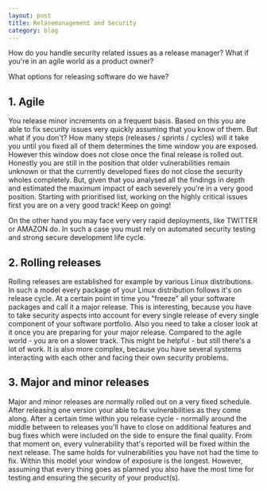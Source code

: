```yaml
---
layout: post
title: Relasemanagement and Security
category: blog
---
```


How do you handle security related issues 
as a release manager? What if you're in an 
agile world as a product owner?


What options for releasing software do we have?


## 1. Agile
You release minor increments on a frequent basis. 
Based on this you are able to fix security issues 
very quickly assuming that you know of them. But 
what if you don't? How many steps (releases / 
sprints / cycles) will it take you until you fixed 
all of them determines the time window you are 
exposed. However this window does not close once 
the final release is rolled out. Honestly you are 
still in the position that older vulnerabilities 
remain unknown or that the currently developed 
fixes do not close the security wholes completely.
But, given that you analysed all the findings in 
depth and estimated the maximum impact of each 
severely you're in a very good position. Starting 
with prioritised list, working on the highly 
critical issues first you are on a very good 
track! Keep on going!

On the other hand you may face very very 
rapid deployments, like TWITTER or AMAZON do. 
In such a case you must rely on automated 
security testing and strong secure 
development life cycle.

## 2. Rolling releases
Rolling releases are established for example by 
various Linux distributions. In such a model every 
package of your Linux distribution follows it's on 
release cycle. At a certain point in time you "freeze" 
all your software packages and call it a major 
release. This is interesting, because you have to 
take security aspects into account for every single 
release of every single component of your software 
portfolio. Also you need to take a closer look at 
it once you are preparing for your major release. 
Compared to the agile world - you are on a slower 
track. This might be helpful - but still there's a 
lot of work. It is also more complex, because you 
have several systems interacting with each other 
and facing their own security problems.

## 3. Major and minor releases
Major and minor releases are normally rolled 
out on a very fixed schedule. After releasing 
one version your able to fix vulnerabilities as 
they come along. After a certain time within you 
release cycle - normally around the middle between 
to releases you'll have to close on additional 
features and bug fixes which were included on the 
side to ensure the final quality. From that moment 
on, every vulnerability that's reported will be 
fixed within the next release. The same holds for 
vulnerabilities you have not had the time to fix. 
Within this model your window of exposure is the 
longest. However, assuming that every thing goes 
as planned you also have the most time for testing 
and ensuring the security of your product(s).

